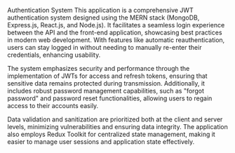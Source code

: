 Authentication System
This application is a comprehensive JWT authentication system designed using the MERN stack (MongoDB, Express.js, React.js, and Node.js). It facilitates a seamless login experience between the API and the front-end application, showcasing best practices in modern web development. With features like automatic reauthentication, users can stay logged in without needing to manually re-enter their credentials, enhancing usability.

The system emphasizes security and performance through the implementation of JWTs for access and refresh tokens, ensuring that sensitive data remains protected during transmission. Additionally, it includes robust password management capabilities, such as "forgot password" and password reset functionalities, allowing users to regain access to their accounts easily.

Data validation and sanitization are prioritized both at the client and server levels, minimizing vulnerabilities and ensuring data integrity. The application also employs Redux Toolkit for centralized state management, making it easier to manage user sessions and application state effectively.